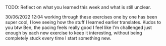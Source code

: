 TODO: Reflect on what you learned this week and what is still unclear.

30/06/2022 12:04 working through these exercises one by one has been super cool, I love seeing how the stuff I learned earlier translates. Kudos to you btw Ben, the pacing feels really good I feel like I'm challenged just enough by each new exercise to keep it interesting, without being completely stuck every time I start something new.